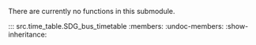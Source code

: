 

There are currently no functions in this submodule.

::: src.time_table.SDG_bus_timetable
    :members:
    :undoc-members:
    :show-inheritance: